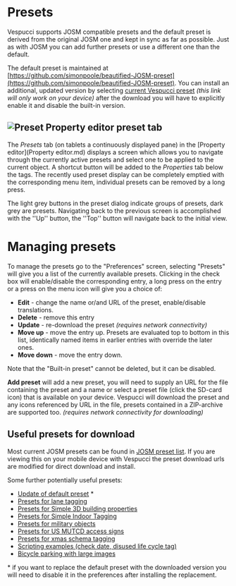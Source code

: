 # Presets

Vespucci supports JOSM compatible presets and the default preset is derived from the original JOSM one and kept in sync as far as possible. Just as with JOSM you can add further presets or use a different one than the default. 

The default preset is maintained at [https://github.com/simonpoole/beautified-JOSM-preset](https://github.com/simonpoole/beautified-JOSM-preset). You can install an additional, updated version by selecting <a href="vespucci://preset/?preseturl=https://github.com/simonpoole/beautified-JOSM-preset/releases/latest/download/vespucci_v4_zip.zip&presetname=Updated default preset">current Vespucci preset</a> *(this link will only work on your device)* after the download you will have to explicitly enable it and disable the built-in version.

## ![Preset](../images/tag_menu_preset.png) Property editor preset tab

The _Presets_ tab (on tablets a continuously displayed pane) in the [Property editor](Property editor.md) displays a screen which allows you to navigate through the currently active presets and select one to be applied to the current object. A shortcut button will be added to the _Properties_ tab below the tags. The recently used preset display can be completely emptied with the corresponding menu item, individual presets can be removed by a long press.

The light grey buttons in the preset dialog indicate groups of presets, dark grey are presets. Navigating back to the previous screen is accomplished with the ''Up'' button, the ''Top'' button will navigate back to the initial view.

# Managing presets

To manage the presets go to the "Preferences" screen, selecting "Presets" will give you a list of the currently available presets. Clicking in the check box will enable/disable the corresponding entry, a long press on the entry or a press on the menu icon will give you a choice of:


* **Edit** - change the name or/and URL of the preset, enable/disable translations.
* **Delete** - remove this entry
* **Update** - re-download the preset *(requires network connectivity)*
* **Move up** - move the entry up. Presets are evaluated top to bottom in this list, identically named items in earlier entries with override the later ones.
* **Move down** - move the entry down.

Note that the "Built-in preset" cannot be deleted, but it can be disabled.

**Add preset** will add a new preset, you will need to supply an URL for the file containing the preset and a name or select a preset file (click the SD-card icon)  that is available on your device. Vespucci will download the preset and any icons referenced by URL in the file, presets contained in a ZIP-archive are supported too. *(requires network connectivity for downloading)*

## Useful presets for download

Most current JOSM presets can be found in [JOSM preset list](http://josm.openstreetmap.de/wiki/Presets#JOSMAvailablepresets). If you are viewing this on your mobile device with Vespucci the preset download urls are modified for direct download and install.

Some further potentially useful presets:

 * <a href="vespucci://preset/?preseturl=https://github.com/simonpoole/beautified-JOSM-preset/releases/latest/download/vespucci_v4_zip.zip&presetname=Updated default preset">Update of default preset</a> *
 * <a href="vespucci://preset/?preseturl=http://josm.openstreetmap.de/josmfile%3fpage=Presets/LaneAttributes%26zip=1&presetname=Lane tagging">Presets for lane tagging</a>
 * <a href="vespucci://preset/?preseturl=https://github.com/kendzi/Simple3dBuildingsPreset/releases/download/0.9_2018-05-08/s3db-preset.zip&presetname=Simple 3D building properties">Presets for Simple 3D building properties</a>
 * <a href="vespucci://preset/?preseturl=http://josm.openstreetmap.de/josmfile%3Fpage=Presets/Simple_Indoor_Tagging%26zip=1&presetname=Simple Indoor Tagging">Presets for Simple Indoor Tagging</a>
 * <a href="vespucci://preset/?preseturl=https://github.com/simonpoole/military-preset/raw/gh-pages/gen/military.zip&presetname=Military objects">Presets for military objects</a>
 * <a href="vespucci://preset/?preseturl=https://github.com/simonpoole/US-MUTCD-preset/raw/gh-pages/gen/MUTCD.zip&presetname=MUTCD Access Preset">Presets for US MUTCD access signs</a>
 * <a href="vespucci://preset/?preseturl=https://github.com/simonpoole/xmas-preset/raw/gh-pages/gen/xmas.zip&presetname=Xmas Preset">Presets for xmas schema tagging</a>
 * <a href="vespucci:/preset?preseturl=https://github.com/simonpoole/preset-scripting-examples/raw/gh-pages/gen/script_examples.zip&presetname=javascript in Vespucci presets examples">Scripting examples (check date, disused life cycle tag)</a>
 * <a href="vespucci://preset/?preseturl=https://github.com/simonpoole/bicycle-parking-preset/releases/latest/download/bicycle_parking.zip&presetname=Bicycle parking">Bicycle parking with large images</a>

&ast; if you want to replace the default preset with the downloaded version you will need to disable it in the preferences after installing the replacement.


